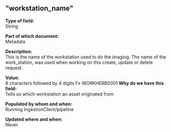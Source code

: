 ## "workstation_name"

**Type of field:**  
String  

**Part of which document:**  
Metadata

**Description:**  
This is the name of the workstation used to do the imaging. The name of the work_station, was used when working on this create, update or delete request. 

**Value:**  
8 characters followed by 4 digits
Fx WORKHERB0001
**Why do we have this field:**  
Tells us which workstation an asset originated from  

**Populated by whom and when:**  
Running IngestionClient/pipeline

**Updated where and when:**  
Never
